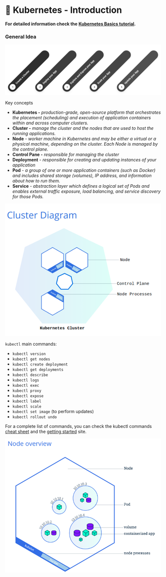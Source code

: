 # 🤖 Kubernetes - Introduction

**For detailed information check the** [**Kubernetes Basics tutorial**](https://kubernetes.io/docs/tutorials/kubernetes-basics/)**.**

### General Idea

![Kubernetes Main Steps](<../../.gitbook/assets/image (11).png>)

Key concepts

* **Kubernetes -** _production-grade, open-source platform that orchestrates the placement (scheduling) and execution of application containers within and across computer clusters._
* **Cluster -** _manage the cluster and the nodes that are used to host the running applications._
* **Node** - _worker machine in Kubernetes and may be either a virtual or a physical machine, depending on the cluster. Each Node is managed by the control plane._
* **Control Pane -** _responsible for managing the cluster_
* **Deployment** - _responsible for creating and updating instances of your application_
* **Pod** - _a group of one or more application containers (such as Docker) and includes shared storage (volumes), IP address, and information about how to run them._
* **Service** _- abstraction layer which defines a logical set of Pods and enables external traffic exposure, load balancing, and service discovery for those Pods._

![Cluster Diagram: See details](<../../.gitbook/assets/image (9).png>)

`kubectl` main commands:

* `kubectl version`
* `kubectl get nodes`
* `kubectl create deployment`
* `kubectl get deployments`
* `kubectl describe`
* `kubectl logs`
* `kubectl exec`
* `kubectl proxy`
* `kubectl expose`
* `kubectl label`
* `kubectl scale`
* `kubectl set image` (to perform updates)
* `kubectl rollout undo`

For a complete list of commands, you can check the kubectl commands [cheat sheet](https://kubernetes.io/docs/reference/kubectl/cheatsheet/) and the [getting started](https://kubernetes.io/docs/reference/generated/kubectl/kubectl-commands) site.

![Node overview. See details in Kubenetes site](<../../.gitbook/assets/image (7).png>)

